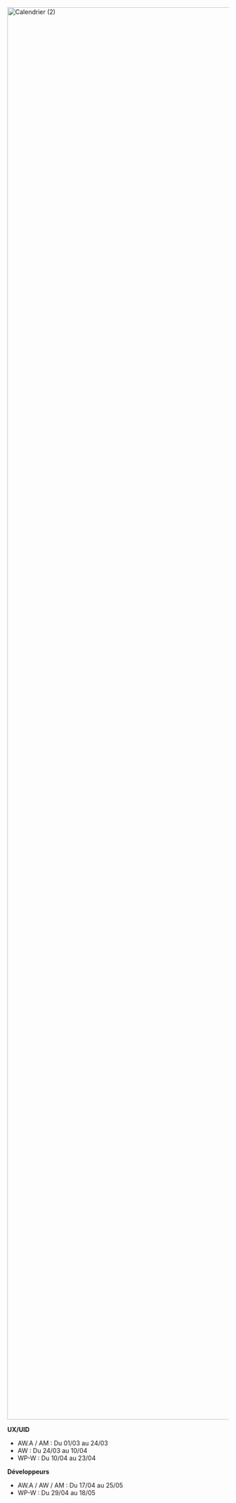 <img width="3216" alt="Calendrier (2)" src="https://user-images.githubusercontent.com/44671677/233952339-89f51b0c-6a04-4b9b-ad7c-ada15215e684.png">

**UX/UID**

- AW.A / AM : Du 01/03 au 24/03
- AW : Du 24/03 au 10/04
- WP-W : Du 10/04 au 23/04

**Développeurs**

- AW.A / AW / AM : Du 17/04 au 25/05
- WP-W : Du 29/04 au 18/05
